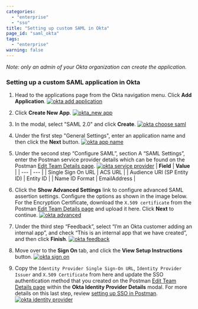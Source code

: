 ```yaml
---
categories:
  - "enterprise"
  - "sso"
title: "Setting up custom SAML in Okta"
page_id: "saml_okta"
tags: 
  - "enterprise"
warning: false
---
```


*Note: only an admin of your Okta organization can create the application.*

### Setting up a custom SAML application in Okta

1. Head to the applications page from the Okta navigation menu. Click **Add Application**.
   [![okta add application](https://s3.amazonaws.com/postman-static-getpostman-com/postman-docs/okta_add_app.png)](https://s3.amazonaws.com/postman-static-getpostman-com/postman-docs/okta_add_app.png)  

2. Click **Create New App**.
   [![okta_new app](https://s3.amazonaws.com/postman-static-getpostman-com/postman-docs/okta_create_new.png)](https://s3.amazonaws.com/postman-static-getpostman-com/postman-docs/okta_create_new.png)

3. In the modal, select "SAML 2.0" and click **Create**.
   [![okta choose saml](https://s3.amazonaws.com/postman-static-getpostman-com/postman-docs/okta_choose_saml.png)](https://s3.amazonaws.com/postman-static-getpostman-com/postman-docs/okta_choose_saml.png)

4. Under the first step "General Settings", enter an application name and then click the **Next** button.
   [![okta app name](https://s3.amazonaws.com/postman-static-getpostman-com/postman-docs/okta_app_name.png)](https://s3.amazonaws.com/postman-static-getpostman-com/postman-docs/okta_app_name.png)

5. Under the second step “Configure SAML”, section A “SAML Settings”, enter the Postman service provider details which can be found on the Postman [Edit Team Details page](https://app.getpostman.com/dashboard/teams/edit). 
   [![okta service provider](https://s3.amazonaws.com/postman-static-getpostman-com/postman-docs/okta_service_provider.png)](https://s3.amazonaws.com/postman-static-getpostman-com/postman-docs/okta_service_provider.png)
 | **Field** | **Value** |
 | --- | --- |
 | Single Sign On URL | ACS URL |
 | Audience URI (SP Entity ID) | Entity ID |
 | Name ID Format | EmailAddress |

6. Click the **Show Advanced Settings** link to configure advanced SAML assertion settings. Configure the options as shown in the image below. For the Encryption Certificate, download the `X.509 certificate` from the Postman [Edit Team Details page](https://app.getpostman.com/dashboard/teams/edit) and upload it here. Click **Next** to continue.
   [![okta advanced](https://s3.amazonaws.com/postman-static-getpostman-com/postman-docs/okta_advanced.png)](https://s3.amazonaws.com/postman-static-getpostman-com/postman-docs/okta_advanced.png)
  
7. Under the third step “Feedback”, select “I’m an Okta customer adding an internal app”, and check “This is an internal app that we have created”, and then click **Finish**.
   [![okta feedback](https://s3.amazonaws.com/postman-static-getpostman-com/postman-docs/okta_feedback.png)](https://s3.amazonaws.com/postman-static-getpostman-com/postman-docs/okta_feedback.png)
  
8. Move over to the **Sign On** tab, and click the **View Setup Instructions** button.
   [![okta sign on](https://s3.amazonaws.com/postman-static-getpostman-com/postman-docs/okta_sign_on.png)](https://s3.amazonaws.com/postman-static-getpostman-com/postman-docs/okta_sign_on.png)
  
9. Copy the `Identity Provider Single Sign-On URL`, `Identity Provider Issuer` and `X.509 Certificate` from here and update the SSO authentication method that you created on the Postman [Edit Team Details page](https://app.getpostman.com/dashboard/teams/edit) within the **Okta Identity Provider Details** modal. For more details on this last step, review [setting up SSO in Postman](/docs/enterprise/sso/admin_sso). 
   [![okta identity provider](https://s3.amazonaws.com/postman-static-getpostman-com/postman-docs/okta_identity_provider.png)](https://s3.amazonaws.com/postman-static-getpostman-com/postman-docs/okta_identity_provider.png)
